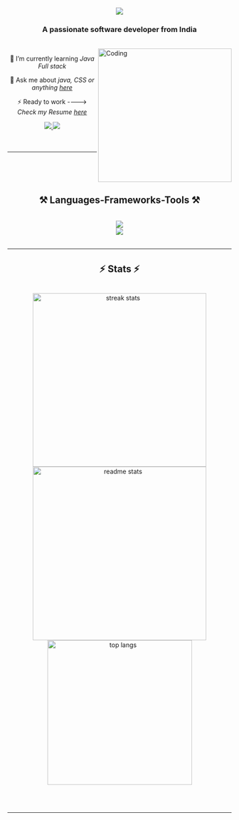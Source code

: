 <h1 align="center">
    <img src="https://readme-typing-svg.herokuapp.com?font=Roboto+Fire&weight=700&size=26&duration=2500&pause=800&random=false&width=435&lines=;I'm+Trushna+Khedkar" />
</h1>

<h3 align="center">A passionate software developer from India</h3>

<br/>

 <div>
    <img align="right" alt="Coding" width="300" src="https://raw.githubusercontent.com/TheDudeThatCode/TheDudeThatCode/master/Assets/Developer.gif">
</div>



<div>
<div align="center">
 
 🌱 I’m currently learning *Java Full stack*

💬 Ask me about *java, CSS or anything [here]()*

⚡ Ready to work  ----> *Check my Resume [here]()*

 </div>
 
<div align="center"> 
   
  <a href="">
    <img src="https://img.shields.io/badge/Gmail-333333?style=for-the-badge&logo=gmail&logoColor=red" />
  </a>
  <a href="" target="_blank">
    <img src="https://img.shields.io/badge/LinkedIn-0077B5?style=for-the-badge&logo=linkedin&logoColor=white" target="_blank" />
  </a>
</div>
</div>
<br/>
<br/>

 <hr/>
 <br>
 <br>
 <br>
<h2 align="center">⚒ Languages-Frameworks-Tools ⚒</h2>
<br/>
<div align="center">
    <img src="https://skillicons.dev/icons?i=react,bootstrap,html,css,vscode,github,git" /><br>
    <img src="https://skillicons.dev/icons?i=java,python,javascript,c,mysql" /><br>
</div>

<br/>
<hr/>

<!--   <div align="center">
<h2>🐍 My Contributions 🐍</h2>
  <br>
  <img alt="snake eating my contributions" src="https://raw.githubusercontent.com/salesp07/salesp07/output/github-contribution-grid-snake.svg" /> <br/><br/><br/>
</div> <hr/> -->


<h2 align="center">⚡ Stats ⚡</h2>
<br>
<div align=center>
  <img width=390 src="https://github-readme-streak-stats-salesp07.vercel.app/?user=vijayaadamane&count_private=true&theme=react&border_radius=10" alt="streak stats"/>
  <img width=390 src="https://github-readme-stats-salesp07.vercel.app/api?username=trushna-123&count_private=true&show_icons=true&theme=react&rank_icon=github&border_radius=10" alt="readme stats" />
  <br/>
    
  <img width=325 align="center" src="https://github-readme-stats.vercel.app/api/top-langs/?username=trushna-123&hide=HTML&langs_count=8&layout=compact&theme=react&border_radius=10&size_weight=0.5&count_weight=0.5&exclude_repo=github-readme-stats" alt="top langs" />
</div>

<br/><br/>

<hr/>

<br/>
